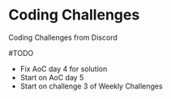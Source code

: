 # Coding Challenges
Coding Challenges from Discord

#TODO
- Fix AoC day 4 for solution
- Start on AoC day 5
- Start on challenge 3 of Weekly Challenges
